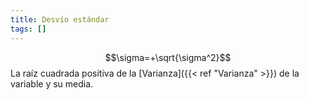 ```yaml
---
title: Desvío estándar
tags: []
---
```

$$\sigma=+\sqrt{\sigma^2}$$
La raíz cuadrada positiva de la [Varianza]({{< ref "Varianza" >}}) de la variable y su media.
